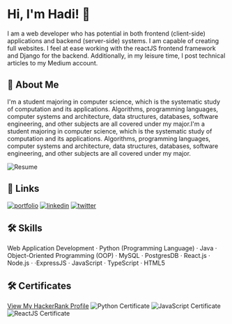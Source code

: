 
# Hi, I'm Hadi! 👋
I am a web developer who has potential in both frontend (client-side) applications and backend (server-side) systems. I am capable of creating full websites. I feel at ease working with the reactJS frontend framework and Django for the backend. Additionally, in my leisure time, I post technical articles to my Medium account.


## 🚀 About Me
I'm a student majoring in computer science, which is the systematic study of computation and its applications. Algorithms, programming languages, computer systems and architecture, data structures, databases, software engineering, and other subjects are all covered under my major.I'm a student majoring in computer science, which is the systematic study of computation and its applications. Algorithms, programming languages, computer systems and architecture, data structures, databases, software engineering, and other subjects are all covered under my major.

![Resume](https://drive.google.com/file/d/19jjlQnv1MbGREY8Lq1prMXAXH1gNrCzC/view?usp=share_link)




## 🔗 Links
[![portfolio](https://img.shields.io/badge/my_portfolio-000?style=for-the-badge&logo=ko-fi&logoColor=white)](https://github.com/hadysoufan)
[![linkedin](https://img.shields.io/badge/linkedin-0A66C2?style=for-the-badge&logo=linkedin&logoColor=white)](https://www.linkedin.com/in/hadi-soufan-b6011919a/)
[![twitter](https://img.shields.io/badge/twitter-1DA1F2?style=for-the-badge&logo=twitter&logoColor=white)](https://twitter.com/hadis0ufan)






## 🛠 Skills
 Web Application Development
  · Python (Programming Language) · Java · Object-Oriented Programming (OOP) · MySQL · PostgresDB · React.js · Node.js · ·ExpressJS · JavaScript · TypeScript · HTML5 

## 🛠 Certificates

[View My HackerRank Profile](https://www.hackerrank.com/hady_A_soufan?hr_r=1)
![Python Certificate](https://www.hackerrank.com/certificates/iframe/55c5b9565b55)
![JavaScript Certificate](https://www.hackerrank.com/certificates/iframe/c41871986aa7)
![ReactJS Certificate](https://www.hackerrank.com/certificates/iframe/f4afcfc0ec35)

